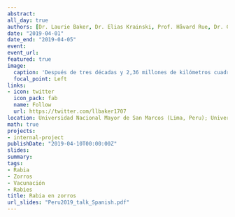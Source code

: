```yaml
---
abstract: 
all_day: true
authors: [Dr. Laurie Baker, Dr. Elias Krainski, Prof. Håvard Rue, Dr. Conrad Freuling, Dr. Thomas Müller, Micaela De La Puente León, Prof. Jason Matthiopoulos, Prof. Katie Hampson]
date: "2019-04-01"
date_end: "2019-04-05"
event: 
event_url: 
featured: true
image:
  caption: 'Después de tres décadas y 2,36 millones de kilómetros cuadrados vacunados, la rabia fue eliminado en 9 países del oeste de Europa. Puntos rojos: casos observados de rabia, polígonos azules: campañas de vacunación'
  focal_point: Left
links:
- icon: twitter
  icon_pack: fab
  name: Follow
  url: https://twitter.com/llbaker1707
location: Universidad Nacional Mayor de San Marcos (Lima, Peru); Universidad Peruana Cayetano Heredia (Arequipa, Peru)
math: true
projects:
- internal-project
publishDate: "2019-04-10T00:00:00Z"
slides: 
summary: 
tags: 
- Rabia 
- Zorros
- Vacunación
- Rabies
title: Rabia en zorros
url_slides: "Peru2019_talk_Spanish.pdf"
---
```



